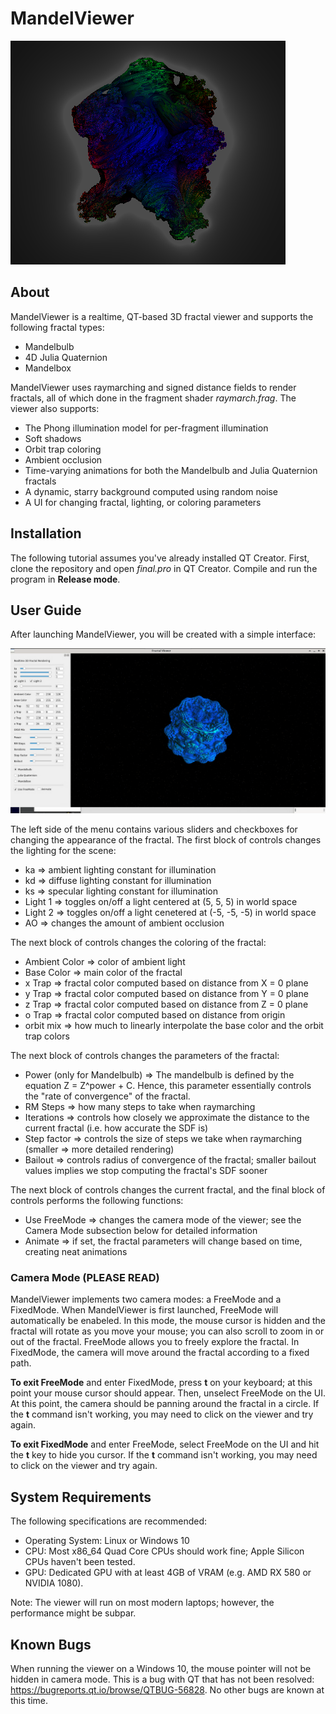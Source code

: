 # MandelViewer
![Fractal](https://github.com/Rostifar/cs1230-final-project/blob/master/logo.png?raw=true)

## About 
MandelViewer is a realtime, QT-based 3D fractal viewer and supports the following fractal types: 
* Mandelbulb 
* 4D Julia Quaternion 
* Mandelbox 

MandelViewer uses raymarching and signed distance fields to render fractals, all of which 
done in the fragment shader *raymarch.frag*. The viewer also supports: 
* The Phong illumination model for per-fragment illumination  
* Soft shadows 
* Orbit trap coloring 
* Ambient occlusion 
* Time-varying animations for both the Mandelbulb and Julia Quaternion fractals 
* A dynamic, starry background computed using random noise 
* A UI for changing fractal, lighting, or coloring parameters 

## Installation 
The following tutorial assumes you've already installed QT Creator. First, clone the repository and open 
*final.pro* in QT Creator. Compile and run the program in **Release mode**.

## User Guide 
After launching MandelViewer, you will be created with a simple interface: 

![Menu](https://github.com/Rostifar/cs1230-final-project/blob/master/menu.png?raw=true)

The left side of the menu contains various sliders and checkboxes for changing the appearance of 
the fractal. The first block of controls changes the lighting for the scene: 
* ka => ambient lighting constant for illumination 
* kd => diffuse lighting constant for illumination 
* ks => specular lighting constant for illumination 
* Light 1 => toggles on/off a light centered at (5, 5, 5) in world space 
* Light 2 => toggles on/off a light cenetered at (-5, -5, -5) in world space 
* AO => changes the amount of ambient occlusion 

The next block of controls changes the coloring of the fractal: 
* Ambient Color => color of ambient light 
* Base Color => main color of the fractal 
* x Trap => fractal color computed based on distance from X = 0 plane 
* y Trap => fractal color computed based on distance from Y = 0 plane 
* z Trap => fractal color computed based on distance from Z = 0 plane 
* o Trap => fractal color computed based on distance from origin 
* orbit mix => how much to linearly interpolate the base color and the orbit trap colors 

The next block of controls changes the parameters of the fractal:
* Power (only for Mandelbulb) => The mandelbulb is defined by the equation Z = Z^power + C. Hence, 
                                 this parameter essentially controls the "rate of convergence" of 
                                 the fractal. 
* RM Steps => how many steps to take when raymarching 
* Iterations => controls how closely we approximate the distance to the current fractal (i.e. how 
                accurate the SDF is)
* Step factor => controls the size of steps we take when raymarching (smaller => more detailed rendering)
* Bailout => controls radius of convergence of the fractal; smaller bailout values implies we 
             stop computing the fractal's SDF sooner 

The next block of controls changes the current fractal, and the final block of controls performs the 
following functions: 

* Use FreeMode => changes the camera mode of the viewer; see the Camera Mode subsection below for 
                  detailed information
* Animate => if set, the fractal parameters will change based on time, creating neat animations 


### Camera Mode (PLEASE READ)
MandelViewer implements two camera modes: a FreeMode and a FixedMode. When MandelViewer is first 
launched, FreeMode will automatically be enabeled. In this mode, the mouse cursor is hidden and 
the fractal will rotate as you move your mouse; you can also scroll to zoom in or out of the fractal. 
FreeMode allows you to freely explore the fractal. In FixedMode, the camera will move around 
the fractal according to a fixed path. 

**To exit FreeMode** and enter FixedMode, press **t** on your keyboard; at this point your mouse cursor should appear. Then, unselect FreeMode on the UI. At this point, the camera should be panning around the fractal in a circle. If the **t** command isn't working, you may need to click on the viewer and try again. 

**To exit FixedMode** and enter FreeMode, select FreeMode on the UI and hit the **t** key to hide you cursor. 
If the **t** command isn't working, you may need to click on the viewer and try again. 

## System Requirements 
The following specifications are recommended: 
* Operating System: Linux or Windows 10
* CPU: Most x86_64 Quad Core CPUs should work fine; Apple Silicon CPUs haven't been tested. 
* GPU: Dedicated GPU with at least 4GB of VRAM (e.g. AMD RX 580 or NVIDIA 1080). 

Note: The viewer will run on most modern laptops; however, the performance might be subpar.  

## Known Bugs 
When running the viewer on a Windows 10, the mouse pointer will not be hidden in camera mode. 
This is a bug with QT that has not been resolved: https://bugreports.qt.io/browse/QTBUG-56828. 
No other bugs are known at this time. 



